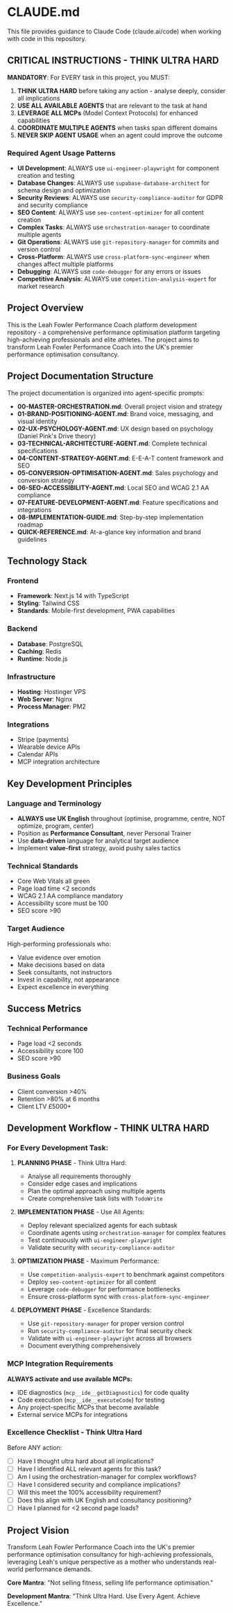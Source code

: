 # CLAUDE.md

This file provides guidance to Claude Code (claude.ai/code) when working with code in this repository.

## CRITICAL INSTRUCTIONS - THINK ULTRA HARD

**MANDATORY**: For EVERY task in this project, you MUST:
1. **THINK ULTRA HARD** before taking any action - analyse deeply, consider all implications
2. **USE ALL AVAILABLE AGENTS** that are relevant to the task at hand
3. **LEVERAGE ALL MCPs** (Model Context Protocols) for enhanced capabilities
4. **COORDINATE MULTIPLE AGENTS** when tasks span different domains
5. **NEVER SKIP AGENT USAGE** when an agent could improve the outcome

### Required Agent Usage Patterns

- **UI Development**: ALWAYS use `ui-engineer-playwright` for component creation and testing
- **Database Changes**: ALWAYS use `supabase-database-architect` for schema design and optimization
- **Security Reviews**: ALWAYS use `security-compliance-auditor` for GDPR and security compliance
- **SEO Content**: ALWAYS use `seo-content-optimizer` for all content creation
- **Complex Tasks**: ALWAYS use `orchestration-manager` to coordinate multiple agents
- **Git Operations**: ALWAYS use `git-repository-manager` for commits and version control
- **Cross-Platform**: ALWAYS use `cross-platform-sync-engineer` when changes affect multiple platforms
- **Debugging**: ALWAYS use `code-debugger` for any errors or issues
- **Competitive Analysis**: ALWAYS use `competition-analysis-expert` for market research

## Project Overview

This is the Leah Fowler Performance Coach platform development repository - a comprehensive performance optimisation platform targeting high-achieving professionals and elite athletes. The project aims to transform Leah Fowler Performance Coach into the UK's premier performance optimisation consultancy.

## Project Documentation Structure

The project documentation is organized into agent-specific prompts:

- **00-MASTER-ORCHESTRATION.md**: Overall project vision and strategy
- **01-BRAND-POSITIONING-AGENT.md**: Brand voice, messaging, and visual identity
- **02-UX-PSYCHOLOGY-AGENT.md**: UX design based on psychology (Daniel Pink's Drive theory)
- **03-TECHNICAL-ARCHITECTURE-AGENT.md**: Complete technical specifications
- **04-CONTENT-STRATEGY-AGENT.md**: E-E-A-T content framework and SEO
- **05-CONVERSION-OPTIMISATION-AGENT.md**: Sales psychology and conversion strategy
- **06-SEO-ACCESSIBILITY-AGENT.md**: Local SEO and WCAG 2.1 AA compliance
- **07-FEATURE-DEVELOPMENT-AGENT.md**: Feature specifications and integrations
- **08-IMPLEMENTATION-GUIDE.md**: Step-by-step implementation roadmap
- **QUICK-REFERENCE.md**: At-a-glance key information and brand guidelines

## Technology Stack

### Frontend
- **Framework**: Next.js 14 with TypeScript
- **Styling**: Tailwind CSS
- **Standards**: Mobile-first development, PWA capabilities

### Backend
- **Database**: PostgreSQL
- **Caching**: Redis
- **Runtime**: Node.js

### Infrastructure
- **Hosting**: Hostinger VPS
- **Web Server**: Nginx
- **Process Manager**: PM2

### Integrations
- Stripe (payments)
- Wearable device APIs
- Calendar APIs
- MCP integration architecture

## Key Development Principles

### Language and Terminology
- **ALWAYS use UK English** throughout (optimise, programme, centre, NOT optimize, program, center)
- Position as **Performance Consultant**, never Personal Trainer
- Use **data-driven** language for analytical target audience
- Implement **value-first** strategy, avoid pushy sales tactics

### Technical Standards
- Core Web Vitals all green
- Page load time <2 seconds
- WCAG 2.1 AA compliance mandatory
- Accessibility score must be 100
- SEO score >90

### Target Audience
High-performing professionals who:
- Value evidence over emotion
- Make decisions based on data
- Seek consultants, not instructors
- Invest in capability, not appearance
- Expect excellence in everything

## Success Metrics

### Technical Performance
- Page load <2 seconds
- Accessibility score 100
- SEO score >90

### Business Goals
- Client conversion >40%
- Retention >80% at 6 months
- Client LTV £5000+

## Development Workflow - THINK ULTRA HARD

### For Every Development Task:

1. **PLANNING PHASE** - Think Ultra Hard:
   - Analyse all requirements thoroughly
   - Consider edge cases and implications
   - Plan the optimal approach using multiple agents
   - Create comprehensive task lists with `TodoWrite`

2. **IMPLEMENTATION PHASE** - Use All Agents:
   - Deploy relevant specialized agents for each subtask
   - Coordinate agents using `orchestration-manager` for complex features
   - Test continuously with `ui-engineer-playwright`
   - Validate security with `security-compliance-auditor`

3. **OPTIMIZATION PHASE** - Maximum Performance:
   - Use `competition-analysis-expert` to benchmark against competitors
   - Deploy `seo-content-optimizer` for all content
   - Leverage `code-debugger` for performance bottlenecks
   - Ensure cross-platform sync with `cross-platform-sync-engineer`

4. **DEPLOYMENT PHASE** - Excellence Standards:
   - Use `git-repository-manager` for proper version control
   - Run `security-compliance-auditor` for final security check
   - Validate with `ui-engineer-playwright` across all browsers
   - Document everything comprehensively

### MCP Integration Requirements

**ALWAYS activate and use available MCPs:**
- IDE diagnostics (`mcp__ide__getDiagnostics`) for code quality
- Code execution (`mcp__ide__executeCode`) for testing
- Any project-specific MCPs that become available
- External service MCPs for integrations

### Excellence Checklist - Think Ultra Hard

Before ANY action:
- [ ] Have I thought ultra hard about all implications?
- [ ] Have I identified ALL relevant agents for this task?
- [ ] Am I using the orchestration-manager for complex workflows?
- [ ] Have I considered security and compliance implications?
- [ ] Will this meet the 100% accessibility requirement?
- [ ] Does this align with UK English and consultancy positioning?
- [ ] Have I planned for <2 second page loads?

## Project Vision

Transform Leah Fowler Performance Coach into the UK's premier performance optimisation consultancy for high-achieving professionals, leveraging Leah's unique perspective as a mother who understands real-world performance demands.

**Core Mantra**: "Not selling fitness, selling life performance optimisation."

**Development Mantra**: "Think Ultra Hard. Use Every Agent. Achieve Excellence."